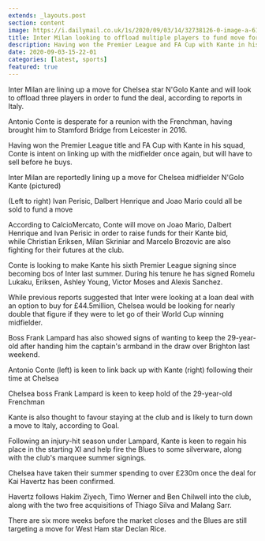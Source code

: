 ```yaml
---
extends: _layouts.post
section: content
image: https://i.dailymail.co.uk/1s/2020/09/03/14/32738126-0-image-a-61_1599141262900.jpg 
title: Inter Milan looking to offload multiple players to fund move for Chelsea star NGolo Kante 
description: Having won the Premier League and FA Cup with Kante in his Chelsea team, Conte is intent on linking up with the midfielder once again - but will have to sell before he buys, according to CalcioMercato. 
date: 2020-09-03-15-22-01 
categories: [latest, sports] 
featured: true 
--- 
```

Inter Milan are lining up a move for Chelsea star N'Golo Kante and will look to offload three players in order to fund the deal, according to reports in Italy.

Antonio Conte is desperate for a reunion with the Frenchman, having brought him to Stamford Bridge from Leicester in 2016.

Having won the Premier League title and FA Cup with Kante in his squad, Conte is intent on linking up with the midfielder once again, but will have to sell before he buys.

Inter Milan are reportedly lining up a move for Chelsea midfielder N'Golo Kante (pictured)

(Left to right) Ivan Perisic, Dalbert Henrique and Joao Mario could all be sold to fund a move

According to CalcioMercato, Conte will move on Joao Mario, Dalbert Henrique and Ivan Perisic in order to raise funds for their Kante bid, while Christian Eriksen, Milan Skriniar and Marcelo Brozovic are also fighting for their futures at the club.

Conte is looking to make Kante his sixth Premier League signing since becoming bos of Inter last summer. During his tenure he has signed Romelu Lukaku, Eriksen, Ashley Young, Victor Moses and Alexis Sanchez. 

While previous reports suggested that Inter were looking at a loan deal with an option to buy for £44.5million, Chelsea would be looking for nearly double that figure if they were to let go of their World Cup winning midfielder.

Boss Frank Lampard has also showed signs of wanting to keep the 29-year-old after handing him the captain's armband in the draw over Brighton last weekend.

Antonio Conte (left) is keen to link back up with Kante (right) following their time at Chelsea

Chelsea boss Frank Lampard is keen to keep hold of the 29-year-old Frenchman

Kante is also thought to favour staying at the club and is likely to turn down a move to Italy, according to Goal.

Following an injury-hit season under Lampard, Kante is keen to regain his place in the starting XI and help fire the Blues to some silverware, along with the club's marquee summer signings.

Chelsea have taken their summer spending to over £230m once the deal for Kai Havertz has been confirmed.

Havertz follows Hakim Ziyech, Timo Werner and Ben Chilwell into the club, along with the two free acquisitions of Thiago Silva and Malang Sarr.

There are six more weeks before the market closes and the Blues are still targeting a move for West Ham star Declan Rice. 

